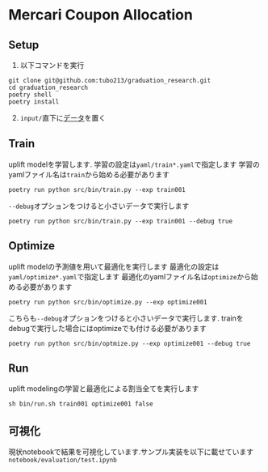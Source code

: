 # Mercari Coupon Allocation

## Setup

1. 以下コマンドを実行
```
git clone git@github.com:tubo213/graduation_research.git
cd graduation_research
poetry shell
poetry install
```
2. `input/`直下に[データ](https://drive.google.com/file/d/1qaAhXao5zFLmW3KMpHBa2gYXHP9FWTRb/view?usp=sharing)を置く

## Train
uplift modelを学習します.
学習の設定は`yaml/train*.yaml`で指定します
学習のyamlファイル名は`train`から始める必要があります

```
poetry run python src/bin/train.py --exp train001
```
`--debug`オプションをつけると小さいデータで実行します
```
poetry run python src/bin/train.py --exp train001 --debug true
```

## Optimize
uplift modelの予測値を用いて最適化を実行します
最適化の設定は`yaml/optimize*.yaml`で指定します
最適化のyamlファイル名は`optimize`から始める必要があります
```
poetry run python src/bin/optimize.py --exp optimize001
```
こちらも`--debug`オプションをつけると小さいデータで実行します.
trainをdebugで実行した場合にはoptimizeでも付ける必要があります
```
poetry run python src/bin/optmize.py --exp optimize001 --debug true
```

## Run
uplift modelingの学習と最適化による割当全てを実行します

```
sh bin/run.sh train001 optimize001 false
```

## 可視化
現状notebookで結果を可視化しています.サンプル実装を以下に載せています
`notebook/evaluation/test.ipynb`
